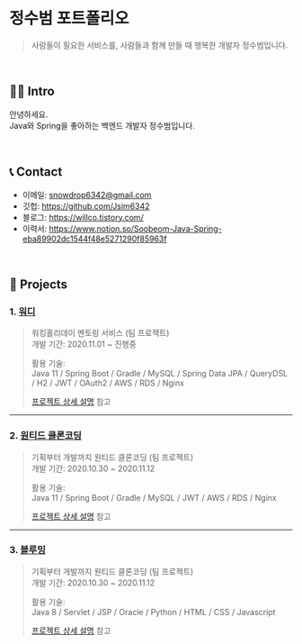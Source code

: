 # 정수범 포트폴리오
>사람들이 필요한 서비스를, 사람들과 함께 만들 때 행복한 개발자 정수범입니다.

</br>

## 👨‍💻 Intro
안녕하세요.  
Java와 Spring을 좋아하는 백엔드 개발자 정수범입니다.

</br>

## 📞 Contact
- 이메일: snowdrop6342@gmail.com
- 깃헙: https://github.com/Jsim6342
- 블로그: https://willco.tistory.com/
- 이력서: https://www.notion.so/Soobeom-Java-Spring-eba89902dc1544f48e5271290f85963f

</br>

## 📜 Projects
### 1. [워디](https://github.com/Team-Wordi/Wordi)
>워킹홀리데이 멘토링 서비스 (팀 프로젝트)  
>개발 기간: 2020.11.01 ~ 진행중
>  
>활용 기술:  
>Java 11 / Spring Boot / Gradle / MySQL / Spring Data JPA / QueryDSL /
>H2 / JWT / OAuth2 / AWS / RDS / Nginx
>  
>[프로젝트 상세 설명](https://github.com/Team-Wordi/Wordi) 참고

---

### 2. [원티드 클론코딩](https://github.com/Jsim6342/wanted-clone)
>기획부터 개발까지 원티드 클론코딩 (팀 프로젝트)  
>개발 기간: 2020.10.30 ~ 2020.11.12  
>  
>활용 기술:  
>Java 11 / Spring Boot / Gradle / MySQL / JWT / AWS / RDS / Nginx
>  
>[프로젝트 상세 설명](https://github.com/Jsim6342/wanted-clone) 참고

---

### 3. [블루밍](https://github.com/Jsim6342/blooming-project)
>기획부터 개발까지 원티드 클론코딩 (팀 프로젝트)  
>개발 기간: 2020.10.30 ~ 2020.11.12  
>  
>활용 기술:  
>Java 8 / Servlet / JSP / Oracle / Python / HTML / CSS / Javascript
>  
>[프로젝트 상세 설명](https://github.com/Jsim6342/blooming-project) 참고






